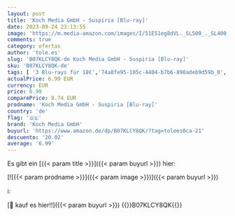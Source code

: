 ```yaml
---
layout: post
title: 'Koch Media GmbH - Suspiria [Blu-ray]'
date: 2023-09-24 23:13:55
image: 'https://m.media-amazon.com/images/I/51E51eg8dVL._SL500_._SL400_.jpg'
comments: true
category: ofertas
author: 'tole.es'
slug: 'B07KLCY8QK-de Koch Media GmbH - Suspiria [Blu-ray]'
sku: 'B07KLCY8QK-de'
tags: [ '3 Blu-rays für 18€','74a8fe95-105c-4404-b7b6-890adeb9d59b_0','74a8fe95-105c-4404-b7b6-890adeb9d59b_1','74a8fe95-105c-4404-b7b6-890adeb9d59b_2901','74a8fe95-105c-4404-b7b6-890adeb9d59b_4701','74a8fe95-105c-4404-b7b6-890adeb9d59b_7001','Arborist Merchandising Root','Blu-Ray','Blu-ray','DVD & Blu-ray','Featured Categories','Filme','Horror','Horror und Thriller','Indie Highlights 5 für 3','Koch Media: Indie Highlights','Prime Big Deals auf DVD & Blu-ray','Self Service','Shops','Special Features Stores','koch media gmbh','🇩🇪', ]
actualPrice: 6.99 EUR
currency: EUR
price: 6.99
comparePrice: 8.74 EUR
prodname: 'Koch Media GmbH - Suspiria [Blu-ray]'
country: 'de'
flag: '🇩🇪'
brand: 'Koch Media GmbH'
buyurl: 'https://www.amazon.de/dp/B07KLCY8QK/?tag=tolees0ca-21'
descuento: '20.02'
average: '6.99'
---
```


Es gibt ein [{{< param title >}}]({{< param buyurl >}}) hier:

[![{{< param prodname >}}]({{< param image >}})]({{< param buyurl >}})

ℹ️:


[🛒 kauf es hier!!]({{< param buyurl >}})
{{<world>}}B07KLCY8QK{{</world>}}
